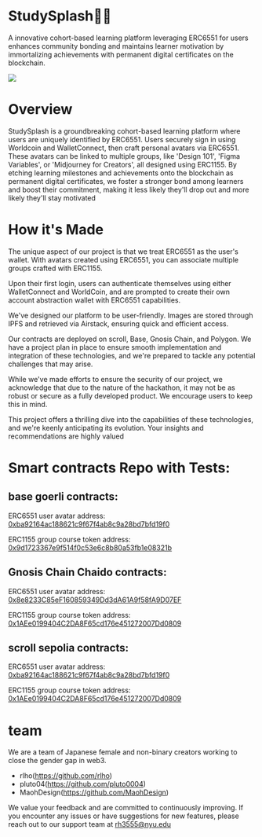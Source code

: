 # StudySplash🐳✨

A innovative cohort-based learning platform leveraging ERC6551 for users enhances community bonding and maintains learner motivation by immortalizing achievements with permanent digital certificates on the blockchain.

![](https://studysplash.s3.amazonaws.com/assets/thumbnail.png)

# Overview

StudySplash is a groundbreaking cohort-based learning platform where users are uniquely identified by ERC6551. Users securely sign in using Worldcoin and WalletConnect, then craft personal avatars via ERC6551. These avatars can be linked to multiple groups, like 'Design 101', 'Figma Variables', or 'Midjourney for Creators', all designed using ERC1155. By etching learning milestones and achievements onto the blockchain as permanent digital certificates, we foster a stronger bond among learners and boost their commitment, making it less likely they'll drop out and more likely they'll stay motivated

# How it's Made

The unique aspect of our project is that we treat ERC6551 as the user's wallet. With avatars created using ERC6551, you can associate multiple groups crafted with ERC1155.

Upon their first login, users can authenticate themselves using either WalletConnect and WorldCoin, and are prompted to create their own account abstraction wallet with ERC6551 capabilities.

We've designed our platform to be user-friendly. Images are stored through IPFS and retrieved via Airstack, ensuring quick and efficient access.

Our contracts are deployed on scroll, Base, Gnosis Chain, and Polygon. We have a project plan in place to ensure smooth implementation and integration of these technologies, and we're prepared to tackle any potential challenges that may arise.

While we've made efforts to ensure the security of our project, we acknowledge that due to the nature of the hackathon, it may not be as robust or secure as a fully developed product. We encourage users to keep this in mind.

This project offers a thrilling dive into the capabilities of these technologies, and we're keenly anticipating its evolution. Your insights and recommendations are highly valued

# Smart contracts Repo with Tests:

## base goerli contracts:

ERC6551 user avatar address: [0xba92164ac188621c9f67f4ab8c9a28bd7bfd19f0](https://goerli.basescan.org/address/0xba92164ac188621c9f67f4ab8c9a28bd7bfd19f0)

ERC1155 group course token address: [0x9d1723367e9f514f0c53e6c8b80a53fb1e08321b](https://goerli.basescan.org/address/0x9d1723367e9f514f0c53e6c8b80a53fb1e08321b)

## Gnosis Chain Chaido contracts:

ERC6551 user avatar address: [0x8e8233C85eF160859349Dd3dA61A9f58fA9D07EF](https://gnosis-chiado.blockscout.com/address/0x8e8233C85eF160859349Dd3dA61A9f58fA9D07EF)

ERC1155 group course token address: [0x1AEe0199404C2DA8F65cd176e451272007Dd0809](https://gnosis-chiado.blockscout.com/address/0x1AEe0199404C2DA8F65cd176e451272007Dd0809)

## scroll sepolia contracts:

ERC6551 user avatar address: [0xba92164ac188621c9f67f4ab8c9a28bd7bfd19f0](https://sepolia.scrollscan.dev/address/0xba92164ac188621c9f67f4ab8c9a28bd7bfd19f0)

ERC1155 group course token address: [0x1AEe0199404C2DA8F65cd176e451272007Dd0809](https://sepolia-blockscout.scroll.io/address/0x1AEe0199404C2DA8F65cd176e451272007Dd0809#code)

# team

We are a team of Japanese female and non-binary creators working to close the gender gap in web3.

- rlho(https://github.com/rlho)
- pluto04(https://github.com/pluto0004)
- MaohDesign(https://github.com/MaohDesign)

We value your feedback and are committed to continuously improving. If you encounter any issues or have suggestions for new features, please reach out to our support team at rh3555@nyu.edu
